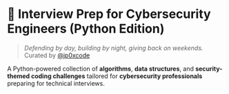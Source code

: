 # 🧠 Interview Prep for Cybersecurity Engineers (Python Edition)

> _Defending by day, building by night, giving back on weekends._  
> Curated by [@jp0xcode](https://github.com/jp0xcode)

A Python-powered collection of **algorithms**, **data structures**, and **security-themed coding challenges** tailored for **cybersecurity professionals** preparing for technical interviews.
